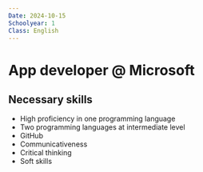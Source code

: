 ```yaml
---
Date: 2024-10-15
Schoolyear: 1
Class: English
---
```

# App developer @ Microsoft
## Necessary skills
- High proficiency in one programming language
- Two programming languages at intermediate level
- GitHub
- Communicativeness
- Critical thinking
- Soft skills
